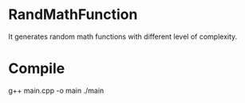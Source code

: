 # RandMathFunction
It generates random math functions with different level of complexity.

# Compile
g++ main.cpp -o main
./main

